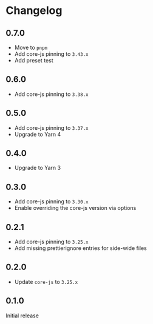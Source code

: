 # Changelog

## 0.7.0

- Move to `pnpm`
- Add core-js pinning to `3.43.x`
- Add preset test

## 0.6.0

- Add core-js pinning to `3.38.x`

## 0.5.0

- Add core-js pinning to `3.37.x`
- Upgrade to Yarn 4

## 0.4.0

- Upgrade to Yarn 3

## 0.3.0

- Add core-js pinning to `3.30.x`
- Enable overriding the core-js version via options

## 0.2.1

- Add core-js pinning to `3.25.x`
- Add missing prettierignore entries for side-wide files

## 0.2.0

- Update `core-js` to `3.25.x`

## 0.1.0

Initial release
